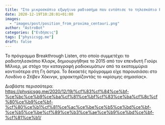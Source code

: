 ```yaml
---
title: "Στο μικροσκόπιο εξωγήινο ραδιοσήμα που εντόπισε το τηλεσκόπιο Parkes"
date: 2020-12-19T10:28:01+01:00
images:
  - "images/post/position_from_proxima_centauri.png"
author: "AstroBot"
categories: ["Ειδήσεις"]
tags: ["physicsgg.me"]
draft: false
---
```


Το πρόγραμμα Breakthrough Listen, στο οποίο συμμετέχει το ραδιοτηλεσκόπιο Κλαρκ, δημιουργήθηκε το 2015 από τον επενδυτή Γιούρι Μίλνερ, με στόχο την καταγραφή ραδιοκυμάτων από τα εκατομμύρια κοντινότερα στη Γη άστρα. Το δεκαετές πρόγραμμα είχε παρουσιάσει στο Λονδίνο ο Στίβεν Χόκινγκ, χαρακτηρίζοντάς το «κρίσιμης σημασίας».

Διαβάστε περισσότερα: https://physicsgg.me/2020/12/19/%cf%83%cf%84%ce%bf-%ce%bc%ce%b9%ce%ba%cf%81%ce%bf%cf%83%ce%ba%cf%8c%cf%80%ce%b9%ce%bf-%cf%80%ce%b1%cf%81%ce%ac%ce%be%ce%b5%ce%bd%ce%bf-%ce%b5%ce%be%cf%89%ce%b3%ce%ae%ce%b9%ce%bd%ce%bf-%cf%81%ce%b1/
